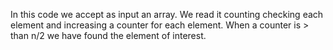 In this code we accept as input an array. We read it counting checking each element and 
increasing a counter for each element. 
When a counter is > than n/2 we have found the element of interest.